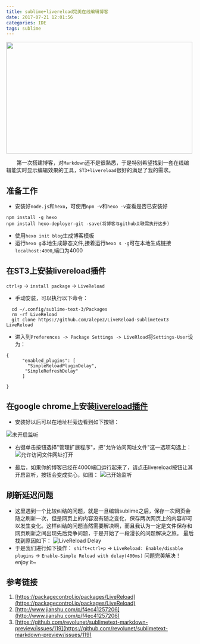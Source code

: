 ```yaml
---
title: sublime+livereload完美在线编辑博客
date: 2017-07-21 12:01:56
categories: IDE
tags: sublime
---
```



<escape><img src="https://ws1.sinaimg.cn/large/73d640f7gy1ftlaekdjhjj21jk11143j.jpg" width = "500" height = "300"  align=center ></escape>

&emsp;&emsp;第一次搭建博客，对`Markdown`还不是很熟悉，于是特别希望找到一套在线编辑能实时显示编辑效果的工具，`ST3+livereload`很好的满足了我的需求。
<escape><!-- more --></escape>
## 准备工作
* 安装好`node.js`和`hexo`，可使用`npm -v`和`hexo -v`查看是否已安装好

```shell
npm install -g hexo
npm install hexo-deployer-git -save(将博客与github关联需执行这步)
```

* 使用`hexo init blog`生成博客模板
* 运行`hexo g`本地生成静态文件,接着运行`hexo s -g`可在本地生成链接`localhost:4000`,端口为4000

## 在ST3上安装livereload插件
`ctrl+p` -> `install package` -> `LiveReload`
* 手动安装，可以执行以下命令：

```shell
  cd ~/.config/sublime-text-3/Packages
  rm -rf LiveReload
  git clone https://github.com/alepez/LiveReload-sublimetext3 LiveReload
```

* 进入到`Preferences -> Package Settings -> LiveRload`将`Settings-User`设为：

```shell
{
      "enabled_plugins": [
      	"SimpleReloadPluginDelay",
       "SimpleRefreshDelay"
      ] 
     
}
```

## 在google chrome上安装[livereload插件](https://chrome.google.com/webstore/search/livereload?hl=zh-CN)
* 安装好以后可以在地址栏旁边看到如下按钮：

![未开启监听](https://ws1.sinaimg.cn/large/73d640f7gy1ftl9vvhtnxj2019019wea.jpg "未开启监听")

* 右键单击按钮选择"管理扩展程序"，把"允许访问网址文件"这一选项勾选上：
  ![允许访问文件网址打开](https://ws1.sinaimg.cn/large/73d640f7gy1ftl9vvfy6xj20l904laa7.jpg "允许访问文件网址打开")

* 最后，如果你的博客已经在4000端口运行起来了，请点击livereload按钮让其开启监听，按钮会变成实心，如图：
  ![已开始监听](https://ws1.sinaimg.cn/large/73d640f7gy1ftl9vvealwj20120110ce.jpg "已开始监听")

## 刷新延迟问题
* 这里遇到一个比较纠结的问题，就是一旦编辑sublime之后，保存一次网页会随之刷新一次，但是网页上的内容没有随之变化，保存两次网页上的内容却可以发生变化。这样纠结的问题当然需要解决啊，而且我认为一定是文件保存和网页刷新之间出现先后竞争问题，于是开始了一段漫长的问题解决之旅。
  最后找到原因如下：
  ![LiveReload Delay](https://ws1.sinaimg.cn/large/73d640f7gy1ftl9vvu5gbj20tb09c75r.jpg "LiveReload Delay")
* 于是我们进行如下操作：
   `shift+ctrl+p` -> `LiveReload: Enable/disable plugins` -> `Enable-Simple Reload with delay(400ms)`
    问题完美解决！enjoy it~

## 参考链接
1. [https://packagecontrol.io/packages/LiveReload](https://packagecontrol.io/packages/LiveReload)
2. [http://www.jianshu.com/p/f4ec41257206](http://www.jianshu.com/p/f4ec41257206)
3. [https://github.com/revolunet/sublimetext-markdown-preview/issues/119](https://github.com/revolunet/sublimetext-markdown-preview/issues/119)
